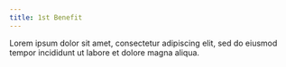 ```yaml
---
title: 1st Benefit
---
```

Lorem ipsum dolor sit amet, consectetur adipiscing elit, sed do eiusmod tempor incididunt ut labore et dolore magna aliqua.
